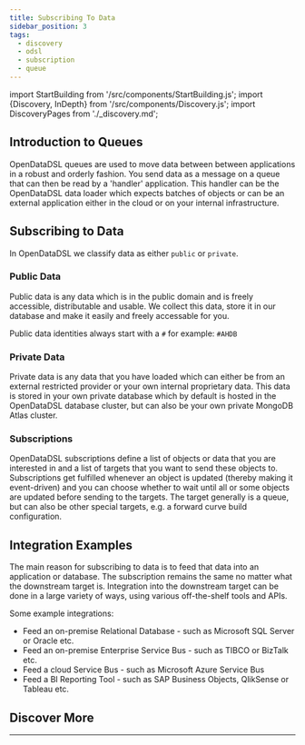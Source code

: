 ```yaml
---
title: Subscribing To Data
sidebar_position: 3
tags:
  - discovery
  - odsl
  - subscription
  - queue
---
```

import StartBuilding from '/src/components/StartBuilding.js';
import {Discovery, InDepth} from '/src/components/Discovery.js';
import DiscoveryPages from './_discovery.md';

<Discovery text="This discovery guide gives information on how to integrate both the public data and your proprietary data into other cloud systems or your local database infrastructure." />

## Introduction to Queues
OpenDataDSL queues are used to move data between between applications in a robust and orderly fashion.
You send data as a message on a queue that can then be read by a 'handler' application.
This handler can be the OpenDataDSL data loader which expects batches of objects or can be an external application either in the cloud or on your internal infrastructure.

<InDepth href="/docs/odsl/dm/queues" />

## Subscribing to Data
In OpenDataDSL we classify data as either `public` or `private`.

### Public Data
Public data is any data which is in the public domain and is freely accessible, distributable and usable.
We collect this data, store it in our database and make it easily and freely accessable for you.

Public data identities always start with a `#` for example: `#AHDB`

### Private Data
Private data is any data that you have loaded which can either be from an external restricted provider or your own internal proprietary data.
This data is stored in your own private database which by default is hosted in the OpenDataDSL database cluster, but can also be your own private MongoDB Atlas cluster.

### Subscriptions
OpenDataDSL subscriptions define a list of objects or data that you are interested in and a list of targets that you want to send these objects to.
Subscriptions get fulfilled whenever an object is updated (thereby making it event-driven) and you can choose whether to wait until all or some objects are updated before sending to the targets.
The target generally is a queue, but can also be other special targets, e.g. a forward curve build configuration.

## Integration Examples
The main reason for subscribing to data is to feed that data into an application or database.
The subscription remains the same no matter what the downstream target is.
Integration into the downstream target can be done in a large variety of ways, using various off-the-shelf tools and APIs.

Some example integrations:
* Feed an on-premise Relational Database - such as Microsoft SQL Server or Oracle etc.
* Feed an on-premise Enterprise Service Bus - such as TIBCO or BizTalk etc.
* Feed a cloud Service Bus - such as Microsoft Azure Service Bus
* Feed a BI Reporting Tool - such as SAP Business Objects, QlikSense or Tableau etc.

<InDepth href="/docs/tutorials/gettingstarted1" />

## Discover More

<DiscoveryPages />

---

<StartBuilding />